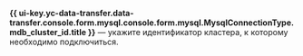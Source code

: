 **{{ ui-key.yc-data-transfer.data-transfer.console.form.mysql.console.form.mysql.MysqlConnectionType.mdb_cluster_id.title }}** — укажите идентификатор кластера, к которому необходимо подключиться.


